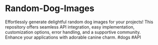 # Random-Dog-Images
 Effortlessly generate delightful random dog images for your projects! This repository offers seamless API integration, easy implementation, customization options, error handling, and a supportive community. Enhance your applications with adorable canine charm. #dogs #API
